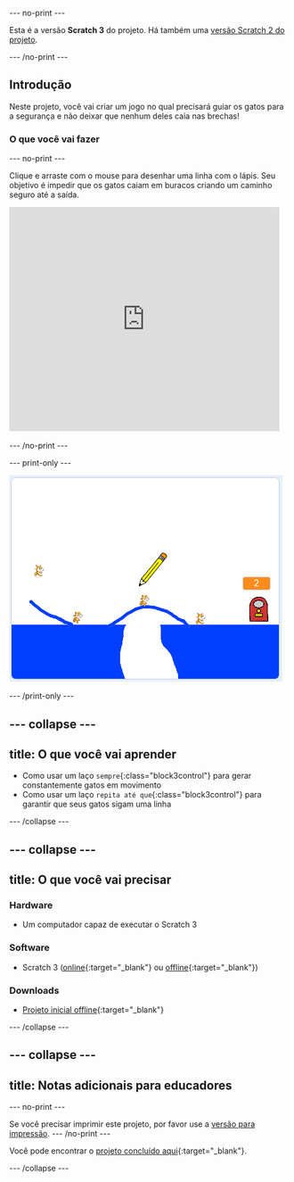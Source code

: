 --- no-print ---

Esta é a versão **Scratch 3** do projeto. Há também uma [versão Scratch 2 do projeto](https://projects.raspberrypi.org/pt-BR/projects/cats-scratch2).

--- /no-print ---

## Introdução

Neste projeto, você vai criar um jogo no qual precisará guiar os gatos para a segurança e não deixar que nenhum deles caia nas brechas!

### O que você vai fazer

--- no-print ---

Clique e arraste com o mouse para desenhar uma linha com o lápis. Seu objetivo é impedir que os gatos caiam em buracos criando um caminho seguro até a saída.

<div class="scratch-preview">
  <iframe allowtransparency="true" width="485" height="402" src="https://scratch.mit.edu/projects/embed/382879133/?autostart=false" frameborder="0" scrolling="no"></iframe>
</div>

--- /no-print ---

--- print-only ---

![Gatos terminados](images/cats-finished.png)

--- /print-only ---

--- collapse ---
---
title: O que você vai aprender
---

+ Como usar um laço `sempre`{:class="block3control"} para gerar constantemente gatos em movimento
+ Como usar um laço `repita até que`{:class="block3control"} para garantir que seus gatos sigam uma linha

--- /collapse ---

--- collapse ---
---
title: O que você vai precisar
---

### Hardware

+ Um computador capaz de executar o Scratch 3

### Software

+ Scratch 3 ([online](http://rpf.io/scratchon){:target="_blank"} ou [offline](http://rpf.io/scratchoff){:target="_blank"})

### Downloads

+ [Projeto inicial offline](http://rpf.io/p/pt-BR/cats-go){:target="_blank"}

--- /collapse ---

--- collapse ---
---
title: Notas adicionais para educadores
---

--- no-print ---

Se você precisar imprimir este projeto, por favor use a [versão para impressão](https://projects.raspberrypi.org/pt-BR/projects/cats/print). 
--- /no-print ---

Você pode encontrar o [projeto concluído aqui](http://rpf.io/p/pt-BR/cats-get){:target="_blank"}.

--- /collapse ---